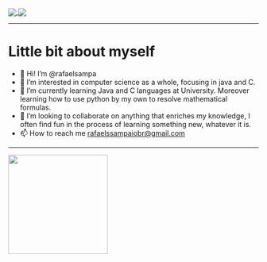 
<!---
![rafaelsampa's Stats](https://github-readme-stats.vercel.app/api?username=rafaelsampa&theme=midnight-purple&show_icons=true&hide_border=true&count_private=false) >
![rafaelsampa's Streak](https://github-readme-streak-stats.herokuapp.com/?user=rafaelsampa&theme=midnight-purple&hide_border=true) 

</div> -->


<a href="https://github.com/anuraghazra/github-readme-stats">
  <img align="center" src="![rafaelsampa's Stats](https://github-readme-stats.vercel.app/api?username=rafaelsampa&theme=vue-dark&show_icons=true&hide_border=true&count_private=false)" />
</a>
<a href="https://github.com/anuraghazra/convoychat">
  <img align="center" src="![rafaelsampa's Streak](https://github-readme-streak-stats.herokuapp.com/?user=rafaelsampa&theme=vue-dark&hide_border=true)" />
</a>


_________________________________

# Little bit about myself
- 👋 Hi! I’m @rafaelsampa
- 👀 I’m interested in computer science as a whole, focusing in java and C. 
- 🌱 I’m currently learning Java and C languages at University. Moreover learning how to use python by my own to resolve mathematical formulas.
- 💞️ I’m looking to collaborate on anything that enriches my knowledge, I often find fun in the process of learning something new, whatever it is.
- 📫 How to reach me rafaelssampaiobr@gmail.com
  
________________________________

<a href="https://github.com/anuraghazra/github-readme-stats">
  <img height=200 align="center" src="![rafaelsampa's Top Languages](https://github-readme-stats.vercel.app/api/top-langs/?username=rafaelsampa&theme=vue-dark&show_icons=true&hide_border=true&layout=compact)" />
</a>

